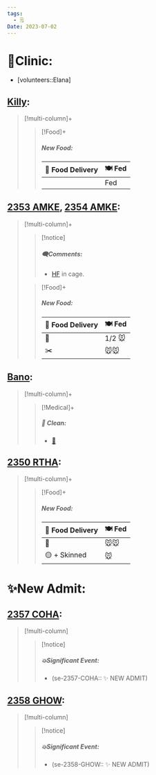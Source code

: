 ```yaml
---
tags:
  - 🗒️
Date: 2023-07-02
---
```


# 🏥Clinic:
- [volunteers::Elana]

## [Killy](../RARE%20Birds/Ed%20Birds/Killy.md):
> [!multi-column]+
>
>> [!Food]+
>> ##### New Food:
>> |🚚 Food Delivery| 🍽️ Fed|
>> |---|---|
>>||Fed

## [2353 AMKE](../RARE%20Birds/2353%20AMKE.md), [2354 AMKE](../RARE%20Birds/2354%20AMKE.md):
> [!multi-column]+
>
>> [!notice]
>> ##### 🗨️Comments:
>> - [HF](../Admin/Codes/Handfed.md) in cage.
>
>> [!Food]+
>> ##### New Food:
>> |🚚 Food Delivery| 🍽️ Fed|
>> |---|---|
>>|🫱|1/2 🐭
>>|✂️|🐭🐭|
>

## [Bano](../RARE%20Birds/Ed%20Birds/Bano.md):
> [!multi-column]+
>> [!Medical]+
>>##### 🫧 Clean:
>> - [🧽](../Admin/Codes/Scrubbed%20cage.md)

## [2350 RTHA](../RARE%20Birds/2350%20RTHA.md):
> [!multi-column]+
>
>> [!Food]+
>> ##### New Food:
>> |🚚 Food Delivery| 🍽️ Fed|
>> |---|---|
>>|🫱|🐭🐭|
>>|🟡 + Skinned|🐭

# ✨New Admit:

## [2357 COHA](../RARE%20Birds/2357%20COHA.md):
> [!multi-column]
>
>> [!notice]
>> ##### 💥Significant Event:
>> - (se-2357-COHA:: ✨ NEW ADMIT)
>

## [2358 GHOW](../RARE%20Birds/2358%20GHOW.md):
> [!multi-column]
>
>> [!notice]
>> ##### 💥Significant Event:
>> - (se-2358-GHOW:: ✨ NEW ADMIT)

